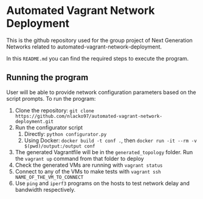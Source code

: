 # Automated Vagrant Network Deployment

This is the github repository used for the group project of Next Generation Networks related to automated-vagrant-network-deployment.

In this `README.md` you can find the required steps to execute the program.

## Running the program
User will be able to provide network configuration parameters based on the script prompts.
To run the program:
1. Clone the repository: `git clone https://github.com/nlacko97/automated-vagrant-network-deployment.git`
2. Run the configurator script
    1. Directly: `python configurator.py`
    2. Using Docker: `docker build -t conf .`, then `docker run -it --rm -v $(pwd)/output:/output conf`
3. The generated Vagrantfile will be in the `generated_topology` folder. Run the `vagrant up` command from that folder to deploy 
4. Check the generated VMs are running with `vagrant status` 
5. Connect to any of the VMs to make tests with `vagrant ssh NAME_OF_THE_VM_TO_CONNECT`
6. Use `ping` and `iperf3` programs on the hosts to test network delay and bandwidth respectively.
 